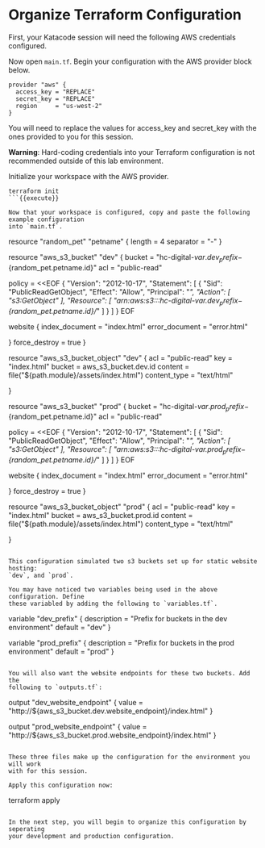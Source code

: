 # Organize Terraform Configuration

First, your Katacode session will need the following AWS credentials configured.

Now open `main.tf`. Begin your configuration with the AWS provider block below.

```
provider "aws" {
  access_key = "REPLACE"
  secret_key = "REPLACE"
  region     = "us-west-2"
}
```

You will need to replace the values for access_key and secret_key with the ones
provided to you for this session.

**Warning**: Hard-coding credentials into your Terraform configuration is not
recommended outside of this lab environment.

Initialize your workspace with the AWS provider.

```
terraform init
```{{execute}}

Now that your workspace is configured, copy and paste the following example configuration
into `main.tf`.

```
resource "random_pet" "petname" {
  length    = 4
  separator = "-"
}

resource "aws_s3_bucket" "dev" {
  bucket = "hc-digital-${var.dev_prefix}-${random_pet.petname.id}"
  acl    = "public-read"

  policy = <<EOF
{
    "Version": "2012-10-17",
    "Statement": [
        {
            "Sid": "PublicReadGetObject",
            "Effect": "Allow",
            "Principal": "*",
            "Action": [
                "s3:GetObject"
            ],
            "Resource": [
                "arn:aws:s3:::hc-digital-${var.dev_prefix}-${random_pet.petname.id}/*"
            ]
        }
    ]
}
EOF

  website {
    index_document = "index.html"
    error_document = "error.html"

  }
  force_destroy = true
}

resource "aws_s3_bucket_object" "dev" {
  acl          = "public-read"
  key          = "index.html"
  bucket       = aws_s3_bucket.dev.id
  content      = file("${path.module}/assets/index.html")
  content_type = "text/html"

}

resource "aws_s3_bucket" "prod" {
  bucket = "hc-digital-${var.prod_prefix}-${random_pet.petname.id}"
  acl    = "public-read"

  policy = <<EOF
{
    "Version": "2012-10-17",
    "Statement": [
        {
            "Sid": "PublicReadGetObject",
            "Effect": "Allow",
            "Principal": "*",
            "Action": [
                "s3:GetObject"
            ],
            "Resource": [
                "arn:aws:s3:::hc-digital-${var.prod_prefix}-${random_pet.petname.id}/*"
            ]
        }
    ]
}
EOF

  website {
    index_document = "index.html"
    error_document = "error.html"

  }
  force_destroy = true
}

resource "aws_s3_bucket_object" "prod" {
  acl          = "public-read"
  key          = "index.html"
  bucket       = aws_s3_bucket.prod.id
  content      = file("${path.module}/assets/index.html")
  content_type = "text/html"

}
```

This configuration simulated two s3 buckets set up for static website hosting:
`dev`, and `prod`.

You may have noticed two variables being used in the above configuration. Define
these variabled by adding the following to `variables.tf`.

```
variable "dev_prefix" {
  description = "Prefix for buckets in the dev environment"
  default     = "dev"
}

variable "prod_prefix" {
  description = "Prefix for buckets in the prod environment"
  default     = "prod"
}
```

You will also want the website endpoints for these two buckets. Add the
following to `outputs.tf`:

```
output "dev_website_endpoint" {
  value = "http://${aws_s3_bucket.dev.website_endpoint}/index.html"
}

output "prod_website_endpoint" {
  value = "http://${aws_s3_bucket.prod.website_endpoint}/index.html"
}
```

These three files make up the configuration for the environment you will work
with for this session.

Apply this configuration now:

```
terraform apply
```{{execute}}

In the next step, you will begin to organize this configuration by seperating
your development and production configuration.
